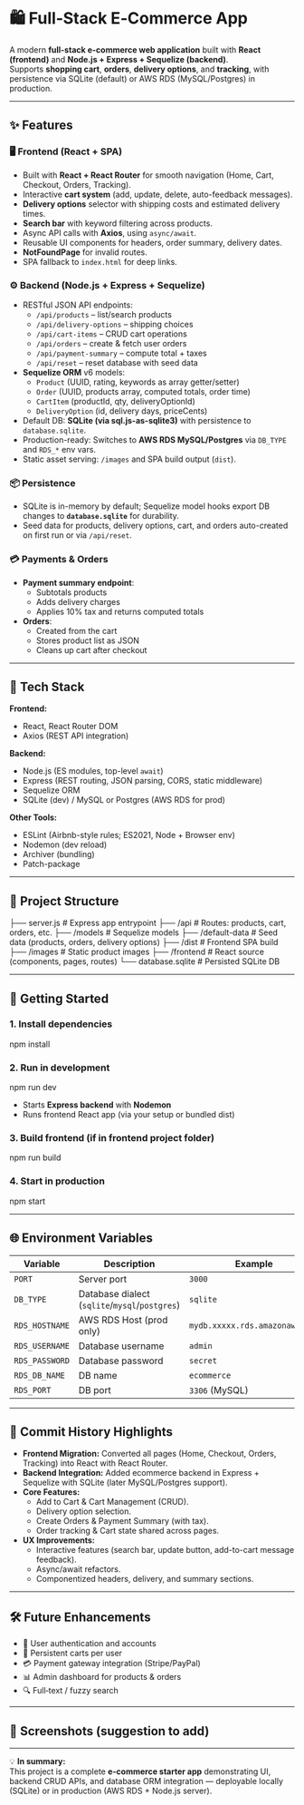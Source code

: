 # 🛍️ Full‑Stack E‑Commerce App

A modern **full-stack e-commerce web application** built with **React (frontend)** and **Node.js + Express + Sequelize (backend)**.  
Supports **shopping cart**, **orders**, **delivery options**, and **tracking**, with persistence via SQLite (default) or AWS RDS (MySQL/Postgres) in production.

---

## ✨ Features

### 🖥️ Frontend (React + SPA)
- Built with **React + React Router** for smooth navigation (Home, Cart, Checkout, Orders, Tracking).
- Interactive **cart system** (add, update, delete, auto-feedback messages).
- **Delivery options** selector with shipping costs and estimated delivery times.
- **Search bar** with keyword filtering across products.
- Async API calls with **Axios**, using `async/await`.
- Reusable UI components for headers, order summary, delivery dates.
- **NotFoundPage** for invalid routes.
- SPA fallback to `index.html` for deep links.

### ⚙️ Backend (Node.js + Express + Sequelize)
- RESTful JSON API endpoints:
  - `/api/products` – list/search products  
  - `/api/delivery-options` – shipping choices  
  - `/api/cart-items` – CRUD cart operations  
  - `/api/orders` – create & fetch user orders  
  - `/api/payment-summary` – compute total + taxes  
  - `/api/reset` – reset database with seed data  
- **Sequelize ORM** v6 models:
  - `Product` (UUID, rating, keywords as array getter/setter)  
  - `Order` (UUID, products array, computed totals, order time)  
  - `CartItem` (productId, qty, deliveryOptionId)  
  - `DeliveryOption` (id, delivery days, priceCents)  
- Default DB: **SQLite (via sql.js-as-sqlite3)** with persistence to `database.sqlite`.  
- Production-ready: Switches to **AWS RDS MySQL/Postgres** via `DB_TYPE` and `RDS_*` env vars.  
- Static asset serving: `/images` and SPA build output (`dist`).  

### 📦 Persistence
- SQLite is in-memory by default; Sequelize model hooks export DB changes to **`database.sqlite`** for durability.  
- Seed data for products, delivery options, cart, and orders auto-created on first run or via `/api/reset`.

### 💳 Payments & Orders
- **Payment summary endpoint**:
  - Subtotals products  
  - Adds delivery charges  
  - Applies 10% tax and returns computed totals  
- **Orders**:
  - Created from the cart  
  - Stores product list as JSON  
  - Cleans up cart after checkout  

---

## 🚀 Tech Stack

**Frontend:**  
- React, React Router DOM  
- Axios (REST API integration)  

**Backend:**  
- Node.js (ES modules, top-level `await`)  
- Express (REST routing, JSON parsing, CORS, static middleware)  
- Sequelize ORM  
- SQLite (dev) / MySQL or Postgres (AWS RDS for prod)  

**Other Tools:**  
- ESLint (Airbnb-style rules; ES2021, Node + Browser env)  
- Nodemon (dev reload)  
- Archiver (bundling)  
- Patch-package  

---

## 📂 Project Structure

├── server.js # Express app entrypoint
├── /api # Routes: products, cart, orders, etc.
├── /models # Sequelize models
├── /default-data # Seed data (products, orders, delivery options)
├── /dist # Frontend SPA build
├── /images # Static product images
├── /frontend # React source (components, pages, routes)
└── database.sqlite # Persisted SQLite DB

---

## 🔧 Getting Started

### 1. Install dependencies
npm install

### 2. Run in development
npm run dev

- Starts **Express backend** with **Nodemon**  
- Runs frontend React app (via your setup or bundled dist)  

### 3. Build frontend (if in frontend project folder)
npm run build


### 4. Start in production
npm start

---

## 🌐 Environment Variables

| Variable         | Description                            | Example                  |
|------------------|----------------------------------------|--------------------------|
| `PORT`           | Server port                            | `3000`                   |
| `DB_TYPE`        | Database dialect (`sqlite`/`mysql`/`postgres`) | `sqlite`        |
| `RDS_HOSTNAME`   | AWS RDS Host (prod only)               | `mydb.xxxxx.rds.amazonaws.com` |
| `RDS_USERNAME`   | Database username                      | `admin`                  |
| `RDS_PASSWORD`   | Database password                      | `secret`                 |
| `RDS_DB_NAME`    | DB name                                | `ecommerce`              |
| `RDS_PORT`       | DB port                                | `3306` (MySQL)           |

---

## 📝 Commit History Highlights

- **Frontend Migration:** Converted all pages (Home, Checkout, Orders, Tracking) into React with React Router.  
- **Backend Integration:** Added ecommerce backend in Express + Sequelize with SQLite (later MySQL/Postgres support).  
- **Core Features:**  
  - Add to Cart & Cart Management (CRUD).  
  - Delivery option selection.  
  - Create Orders & Payment Summary (with tax).  
  - Order tracking & Cart state shared across pages.  
- **UX Improvements:**  
  - Interactive features (search bar, update button, add-to-cart message feedback).  
  - Async/await refactors.  
  - Componentized headers, delivery, and summary sections.  

---

## 🛠️ Future Enhancements
- 🔐 User authentication and accounts  
- 🛒 Persistent carts per user  
- 💳 Payment gateway integration (Stripe/PayPal)  
- 📊 Admin dashboard for products & orders  
- 🔍 Full‑text / fuzzy search  

---

## 📸 Screenshots (suggestion to add)


---

💡 **In summary:**  
This project is a complete **e-commerce starter app** demonstrating UI, backend CRUD APIs, and database ORM integration — deployable locally (SQLite) or in production (AWS RDS + Node.js server).

